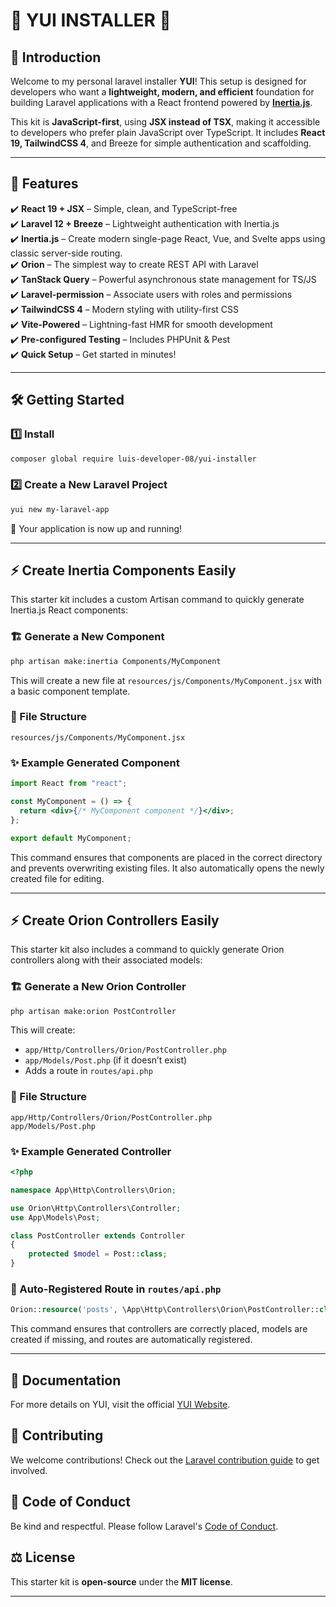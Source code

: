 # 🌟 YUI INSTALLER 🌟

## 🚀 Introduction

Welcome to my personal laravel installer **YUI**! This setup is designed for developers who want a **lightweight, modern, and efficient** foundation for building Laravel applications with a React frontend powered by **[Inertia.js](https://inertiajs.com)**.

This kit is **JavaScript-first**, using **JSX instead of TSX**, making it accessible to developers who prefer plain JavaScript over TypeScript. It includes **React 19, TailwindCSS 4**, and Breeze for simple authentication and scaffolding.

---

## 🎯 Features

✔️ **React 19 + JSX** – Simple, clean, and TypeScript-free  
✔️ **Laravel 12 + Breeze** – Lightweight authentication with Inertia.js  
✔️ **Inertia.js** – Create modern single-page React, Vue, and Svelte apps using classic server-side routing.  
✔️ **Orion** – The simplest way to create REST API with Laravel  
✔️ **TanStack Query** – Powerful asynchronous state management for TS/JS  
✔️ **Laravel-permission** – Associate users with roles and permissions  
✔️ **TailwindCSS 4** – Modern styling with utility-first CSS  
✔️ **Vite-Powered** – Lightning-fast HMR for smooth development  
✔️ **Pre-configured Testing** – Includes PHPUnit & Pest  
✔️ **Quick Setup** – Get started in minutes!

---

## 🛠 Getting Started

### 1️⃣ Install

```bash
composer global require luis-developer-08/yui-installer
```

### 2️⃣ Create a New Laravel Project

```bash
yui new my-laravel-app
```

🎉 Your application is now up and running!

---

## ⚡ Create Inertia Components Easily

This starter kit includes a custom Artisan command to quickly generate Inertia.js React components:

### 🏗️ Generate a New Component

```bash
php artisan make:inertia Components/MyComponent
```

This will create a new file at `resources/js/Components/MyComponent.jsx` with a basic component template.

### 📂 File Structure

```
resources/js/Components/MyComponent.jsx
```

### ✨ Example Generated Component

```jsx
import React from "react";

const MyComponent = () => {
  return <div>{/* MyComponent component */}</div>;
};

export default MyComponent;
```

This command ensures that components are placed in the correct directory and prevents overwriting existing files. It also automatically opens the newly created file for editing.

---

## ⚡ Create Orion Controllers Easily

This starter kit also includes a command to quickly generate Orion controllers along with their associated models:

### 🏗️ Generate a New Orion Controller

```bash
php artisan make:orion PostController
```

This will create:

- `app/Http/Controllers/Orion/PostController.php`
- `app/Models/Post.php` (if it doesn’t exist)
- Adds a route in `routes/api.php`

### 📂 File Structure

```
app/Http/Controllers/Orion/PostController.php
app/Models/Post.php
```

### ✨ Example Generated Controller

```php
<?php

namespace App\Http\Controllers\Orion;

use Orion\Http\Controllers\Controller;
use App\Models\Post;

class PostController extends Controller
{
    protected $model = Post::class;
}
```

### 🔗 Auto-Registered Route in `routes/api.php`

```php
Orion::resource('posts', \App\Http\Controllers\Orion\PostController::class)->middleware(['auth', 'web']);
```

This command ensures that controllers are correctly placed, models are created if missing, and routes are automatically registered.

---

## 📖 Documentation

For more details on YUI, visit the official [YUI Website](https://yui-app.balbuena.io/).

## 🤝 Contributing

We welcome contributions! Check out the [Laravel contribution guide](https://laravel.com/docs/contributions) to get involved.

## 📜 Code of Conduct

Be kind and respectful. Please follow Laravel's [Code of Conduct](https://laravel.com/docs/contributions#code-of-conduct).

## ⚖️ License

This starter kit is **open-source** under the **MIT license**.

---
